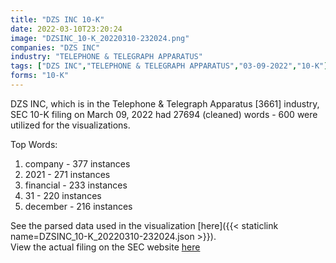 ```yaml
---
title: "DZS INC 10-K"
date: 2022-03-10T23:20:24
image: "DZSINC_10-K_20220310-232024.png"
companies: "DZS INC"
industry: "TELEPHONE & TELEGRAPH APPARATUS"
tags: ["DZS INC","TELEPHONE & TELEGRAPH APPARATUS","03-09-2022","10-K"]
forms: "10-K"
---
```

DZS INC, which is in the Telephone & Telegraph Apparatus [3661] industry, SEC 10-K filing on March 09, 2022 had 27694 (cleaned) words - 600 were utilized for the visualizations.

Top Words:
1. company - 377 instances
2. 2021 - 271 instances
3. financial - 233 instances
4. 31 - 220 instances
5. december - 216 instances


See the parsed data used in the visualization [here]({{< staticlink name=DZSINC_10-K_20220310-232024.json >}}).  
View the actual filing on the SEC website [here](https://www.sec.gov/Archives/edgar/data/1101680/0001564590-22-009316.txt)